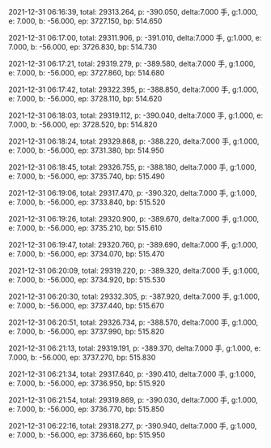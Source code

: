 2021-12-31 06:16:39, total: 29313.264, p: -390.050, delta:7.000 手, g:1.000, e: 7.000, b: -56.000, ep: 3727.150, bp: 514.650

2021-12-31 06:17:00, total: 29311.906, p: -391.010, delta:7.000 手, g:1.000, e: 7.000, b: -56.000, ep: 3726.830, bp: 514.730

2021-12-31 06:17:21, total: 29319.279, p: -389.580, delta:7.000 手, g:1.000, e: 7.000, b: -56.000, ep: 3727.860, bp: 514.680

2021-12-31 06:17:42, total: 29322.395, p: -388.850, delta:7.000 手, g:1.000, e: 7.000, b: -56.000, ep: 3728.110, bp: 514.620

2021-12-31 06:18:03, total: 29319.112, p: -390.040, delta:7.000 手, g:1.000, e: 7.000, b: -56.000, ep: 3728.520, bp: 514.820

2021-12-31 06:18:24, total: 29329.868, p: -388.220, delta:7.000 手, g:1.000, e: 7.000, b: -56.000, ep: 3731.380, bp: 514.950

2021-12-31 06:18:45, total: 29326.755, p: -388.180, delta:7.000 手, g:1.000, e: 7.000, b: -56.000, ep: 3735.740, bp: 515.490

2021-12-31 06:19:06, total: 29317.470, p: -390.320, delta:7.000 手, g:1.000, e: 7.000, b: -56.000, ep: 3733.840, bp: 515.520

2021-12-31 06:19:26, total: 29320.900, p: -389.670, delta:7.000 手, g:1.000, e: 7.000, b: -56.000, ep: 3735.210, bp: 515.610

2021-12-31 06:19:47, total: 29320.760, p: -389.690, delta:7.000 手, g:1.000, e: 7.000, b: -56.000, ep: 3734.070, bp: 515.470

2021-12-31 06:20:09, total: 29319.220, p: -389.320, delta:7.000 手, g:1.000, e: 7.000, b: -56.000, ep: 3734.920, bp: 515.530

2021-12-31 06:20:30, total: 29332.305, p: -387.920, delta:7.000 手, g:1.000, e: 7.000, b: -56.000, ep: 3737.440, bp: 515.670

2021-12-31 06:20:51, total: 29326.734, p: -388.570, delta:7.000 手, g:1.000, e: 7.000, b: -56.000, ep: 3737.990, bp: 515.820

2021-12-31 06:21:13, total: 29319.191, p: -389.370, delta:7.000 手, g:1.000, e: 7.000, b: -56.000, ep: 3737.270, bp: 515.830

2021-12-31 06:21:34, total: 29317.640, p: -390.410, delta:7.000 手, g:1.000, e: 7.000, b: -56.000, ep: 3736.950, bp: 515.920

2021-12-31 06:21:54, total: 29319.869, p: -390.030, delta:7.000 手, g:1.000, e: 7.000, b: -56.000, ep: 3736.770, bp: 515.850

2021-12-31 06:22:16, total: 29318.277, p: -390.940, delta:7.000 手, g:1.000, e: 7.000, b: -56.000, ep: 3736.660, bp: 515.950